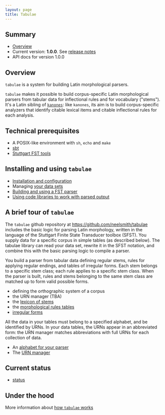 ```yaml
---
layout: page
title: Tabulae
---
```


## Summary

-   [Overview](overview)
-   Current version: **1.0.0**. See [release notes](releases)
-   API docs for version 1.0.0


## Overview

`tabulae` is a system for building Latin morphological parsers.

`tabulae` makes it possible to build corpus-specific Latin morphological parsers from tabular data for inflectional rules and for vocabulary ("stems").  It's a Latin sibling of [`kanones`](https://github.com/neelsmith/kanones):  like `kanones`, its aim is to build corpus-specific analyzers that identify citable lexical items and citable inflectional rules for each analysis.



## Technical prerequisites


-   A POSIX-like environment with `sh`, `echo` and `make`
-   [sbt](https://github.com/sbt/sbt)
-   [Stuttgart FST tools](http://www.cis.uni-muenchen.de/~schmid/tools/SFST/)


## Installing and using `tabulae`

-   [Installation and configuration](configuration)
-   Managing [your data sets](datasets)
-   [Building and using a FST parser](parsing)
-   [Using code libraries to work with parsed output](code-library)




## A brief tour of `tabulae`


The `tabulae` github repository at <https://github.com/neelsmith/tabulae> includes the basic logic for parsing Latin morphology, written in the language of the Stuttgart Finite State Transducer toolbox (SFST). You supply data for a specific corpus in simple tables (as described below). The tabulae library can read your data set, rewrite it in the SFST notation, and combine this with the basic parsing logic to compile a parser.



You build a parser from tabular data defining regular stems, rules for applying regular endings, and tables of irregular forms.  Each stem belongs to a specific stem class;  each rule applies to a specific stem class.  When the parser is built, rules and stems belonging to the same stem class are matched up to form valid possible forms.

-   defining the orthographic system of a corpus
-   the URN manager (TBA)
-   the [lexicon of stems](lexicon)
-   the [morphological rules tables](rules)
-   [irregular forms](irregulars)

All the data in your tables must belong to a specified alphabet, and be identified by URNs.  In your data tables, the URNs appear in an abbreviated form:  the URN manager matches abbreviations with full URNs for each collection of data.

-  An [alphabet for your parser](alphabet)
-  The [URN manager](urnmanager)



## Current status

-   [status](status)


## Under the hood

More information about [how `tabulae` works](notes/narrative/)
